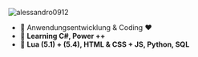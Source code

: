 <p align="left"> <img src="https://komarev.com/ghpvc/?username=alessandro0912&label=Profile%20views&color=0e75b6&style=flat" alt="alessandro0912" /> </p>


- 🔭 Anwendungsentwicklung & Coding ❤️
- 📘 **Learning C#, Power ++**
- 🌱 **Lua (5.1) + (5.4), HTML & CSS + JS, Python, SQL**
